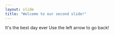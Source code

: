 ```yaml
---
layout: slide
title: "Welcome to our second slide!"
---
```

It's the best day ever
Use the left arrow to go back!
